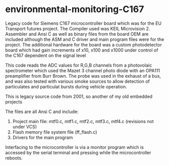 # environmental-monitoring-C167
Legacy code for Siemens C167 microcontroller board which was for the EU Transport futures project. The Compiler used was KEIL Microvision 2. Assembler and Ansi C as well as binary files from the board OEM are included although the ASM and C driver and main program files were for the project. The additional hardware for the board was a custom photodetector board which had gain increments of x10, x100 and x1000 under control of the C167 dependent on the signal level

This code reads the ADC values for R,G,B channels from a photovolaic spectrometer which used the Mazet 3 channel photo diode with an OPA111 preamplifier from Burr Brown. The probe was used in the exhaust of a bus, and was also tested with various smoke sources
to allow detection of particulates and particulat bursts during vehicle operation.

This is legacy source code from 2001, so another of my old embedded projects

The files are all Ansi C and include:

1. Project main file: mtf0.c, mtf1.c, mtf2.c, mtf3.c, mtf4.c (revisions not under VCS)
2. Flash memory file system file (ff_flash.c)
3. Drivers for the main program  

Interfacing to the microcontroller is via a monitor program which is accessed by the serial
terminal and pressing <ESC> while the microcontroller reboots.


